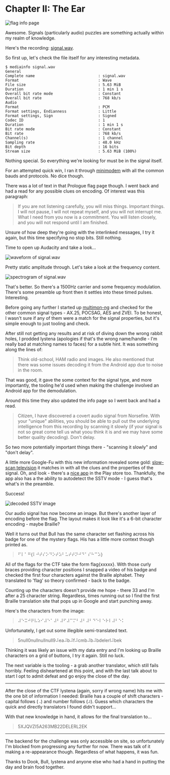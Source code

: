 # Chapter II: The Ear

![flag info page](media/the-ear.png)

Awesome. Signals (particularly audio) puzzles are something actually within my realm of knowledge.

Here's the recording: [signal.wav](media/signal.wav).

So first up, let's check the file itself for any interesting metadata.

```
$ mediainfo signal.wav
General
Complete name                            : signal.wav
Format                                   : Wave
File size                                : 5.63 MiB
Duration                                 : 1 min 1 s
Overall bit rate mode                    : Constant
Overall bit rate                         : 768 kb/s
Audio
Format                                   : PCM
Format settings, Endianness              : Little
Format settings, Sign                    : Signed
Codec ID                                 : 1
Duration                                 : 1 min 1 s
Bit rate mode                            : Constant
Bit rate                                 : 768 kb/s
Channel(s)                               : 1 channel
Sampling rate                            : 48.0 kHz
Bit depth                                : 16 bits
Stream size                              : 5.63 MiB (100%)
```

Nothing special. So everything we're looking for must be in the signal itself.

For an attempted quick win, I ran it through [minimodem](http://www.whence.com/minimodem/) with all the common bauds and protocols. No dice though.

There was a lot of text in that Prologue flag page though. I went back and had a read for any possible clues on encoding. Of interest was this paragraph:

> If you are not listening carefully, you will miss things. Important things. I will not pause, I will not repeat myself, and you will not interrupt me. What I need from you now is a commitment. You will listen closely, and you will not respond until I am finished.

Unsure of how deep they're going with the interlinked messages, I try it again, but this time specifying no stop bits. Still nothing.

Time to open up Audacity and take a look...

![waveform of signal.wav](media/waveform.png)

Pretty static amplitude through. Let's take a look at the frequency content.

![spectrogram of signal.wav](media/spectrogram.png)

That's better. So there's a 1500Hz carrier and some frequency modulation. There's some preamble up front then it settles into these timed pulses. Interesting.

Before going any further I started up [multimon-ng](https://tools.kali.org/wireless-attacks/multimon-ng) and checked for the other common signal types - AX.25, POCSAG, AES and ZVEI. To be honest, I wasn't sure if any of them were a match for the signal properties, but it's simple enough to just tooling and check.

After still not getting any results and at risk of diving down the wrong rabbit holes, I prodded lystena (apologies if that's the wrong name/handle - I'm really bad at matching names to faces) for a subtle hint. It was something along the lines of:

> Think old-school, HAM radio and images. He also mentioned that there was some issues decoding it from the Android app due to noise in the room.

That was good, it gave the some context for the signal type, and more importantly, the tooling he'd used when making the challenge involved an Android app for the demodulation.

Around this time they also updated the info page so I went back and had a read.

> Citizen, I have discovered a covert audio signal from Norsefire. With your "unique" abilities, you should be able to pull out the underlying intelligence from this recording by scanning it slowly (if your signal is not so great come tell us what yoou think it is and we may have some better quality decoding).
Don't delay.

So two more potentially important things there - "scanning it slowly" and "don't delay".

A little more Google-Fu with this new information revealed some gold: [slow-scan television](https://www.sigidwiki.com/wiki/SSTV) it matches in with all the clues and the properties of the signal. Oh, and look - there's a [nice app](https://play.google.com/store/apps/details?id=xdsopl.robot36&hl=en) in the Play store too. Thankfully, the app also has a the ability to autodetect the SSTV mode - I guess that's what's in the preamble.

Success!

![decoded SSTV image](media/sstv.jpg)

Our audio signal has now become an image. But there's another layer of encoding before the flag. The layout makes it look like it's a 6-bit character encoding - maybe Braille?

Well it turns out that Bull has the same character set flashing across his badge for one of the mystery flags. His has a little more context though printed as.

> ⠋⠇⠁⠛{⠇⠚⠞⠎⠕⠙⠕⠞⠵⠃⠥⠞⠞⠝⠚⠙⠁⠎⠓⠉⠵}

All of the flags for the CTF take the form flag{xxxxx}. With those curly braces providing character positions I snapped a video of his badge and checked the first four characters against the Braille alphabet. They translated to 'flag' so theory confirmed - back to the badge.

Counting up the characters doesn't provide me hope - there 33 and I'm after a 25 character string. Regardless, times running out so I find the first Braille translation site that pops up in Google and start punching away.

Here's the characters from the image:

> ⠼⠑⠭⠚⠟⠧⠵⠊⠼⠑⠁⠼⠃⠼⠋⠼⠉⠍⠃⠼⠃⠼⠃⠙⠑⠇⠑⠗⠇⠼⠃⠑⠅

Unfortunately, I get out some illegible semi-translated text.

> 5null0nullnullnull9⠼ea⠼b⠼f⠼cmb⠼b⠼bdelerl⠼bek

Thinking it was likely an issue with my data entry and I'm looking up Braille characters on a grid of buttons, I try it again. Still no luck.

The next variable is the tooling - a grab another translator, which still fails horribly. Feeling disheartened at this point, and with the last talk about to start I opt to admit defeat and go enjoy the close of the day.

---

After the close of the CTF lystena (again, sorry if wrong name) hits me with the one bit of information I needed: Braille has a couple of shift characters - capital follows (`⠠`) and number follows (`⠼`). Guess which characters the quick and directly translators I found didn't support...

With that new knowledge in hand, it allows for the final translation to...

> 5XJQVZI5A263MB22DELERL2EK

---

The backend for the challenge was only accessible on site, so unfortunately I'm blocked from progressing any further for now. There was talk of it making a re-appearance though. Regardless of what happens, it was fun.

Thanks to Dook, Bull, lystena and anyone else who had a hand in putting the day and brain food together.
